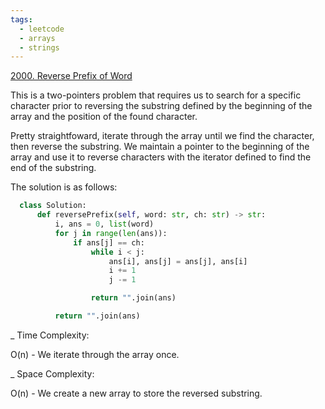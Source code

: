 ```yaml
---
tags:
  - leetcode
  - arrays
  - strings
---
```


<a href="https://leetcode.com/problems/reverse-prefix-of-word/">2000. Reverse
Prefix of Word</a>

This is a two-pointers problem that requires us to search for a specific
character prior to reversing the substring defined by the beginning of the array
and the position of the found character.

Pretty straightfoward, iterate through the array until we find the character,
then reverse the substring. We maintain a pointer to the beginning of the array
and use it to reverse characters with the iterator defined to find the end of
the substring.

The solution is as follows:

```python
  class Solution:
      def reversePrefix(self, word: str, ch: str) -> str:
          i, ans = 0, list(word)
          for j in range(len(ans)):
              if ans[j] == ch:
                  while i < j:
                      ans[i], ans[j] = ans[j], ans[i]
                      i += 1
                      j -= 1

                  return "".join(ans)

          return "".join(ans)
```

\_ Time Complexity:

O(n) - We iterate through the array once.

\_ Space Complexity:

O(n) - We create a new array to store the reversed substring.
